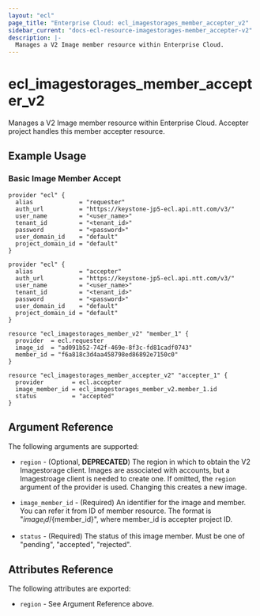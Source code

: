 ```yaml
---
layout: "ecl"
page_title: "Enterprise Cloud: ecl_imagestorages_member_accepter_v2"
sidebar_current: "docs-ecl-resource-imagestorages-member_accepter-v2"
description: |-
  Manages a V2 Image member resource within Enterprise Cloud.
---
```


# ecl\_imagestorages\_member\_accepter\_v2

Manages a V2 Image member resource within Enterprise Cloud.
Accepter project handles this member accepter resource.


## Example Usage

### Basic Image Member Accept

```hcl
provider "ecl" {
  alias             = "requester"
  auth_url          = "https://keystone-jp5-ecl.api.ntt.com/v3/"
  user_name         = "<user_name>"
  tenant_id         = "<tenant_id>"
  password          = "<password>"
  user_domain_id    = "default"
  project_domain_id = "default"
}

provider "ecl" {
  alias             = "accepter"
  auth_url          = "https://keystone-jp5-ecl.api.ntt.com/v3/"
  user_name         = "<user_name>"
  tenant_id         = "<tenant_id>"
  password          = "<password>"
  user_domain_id    = "default"
  project_domain_id = "default"
}

resource "ecl_imagestorages_member_v2" "member_1" {
  provider  = ecl.requester
  image_id  = "ad091b52-742f-469e-8f3c-fd81cadf0743"
  member_id = "f6a818c3d4aa458798ed86892e7150c0"
}

resource "ecl_imagestorages_member_accepter_v2" "accepter_1" {
  provider        = ecl.accepter
  image_member_id = ecl_imagestorages_member_v2.member_1.id
  status          = "accepted"
}
```

## Argument Reference

The following arguments are supported:

* `region` - (Optional, **DEPRECATED**) The region in which to obtain the V2 Imagestorage client.
    Images are associated with accounts, but a Imagestroage client is needed to
    create one. If omitted, the `region` argument of the provider is used.
    Changing this creates a new image.

* `image_member_id` - (Required) An identifier for the image and member. You can refer it from ID of member resource. The format is "${image_id}/${member_id}", where member_id is accepter project ID.

* `status` - (Required) The status of this image member. Must be one of "pending", "accepted", "rejected".


## Attributes Reference

The following attributes are exported:

* `region` - See Argument Reference above.
